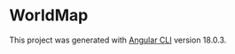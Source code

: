 # WorldMap

This project was generated with [Angular CLI](https://github.com/angular/angular-cli) version 18.0.3.

